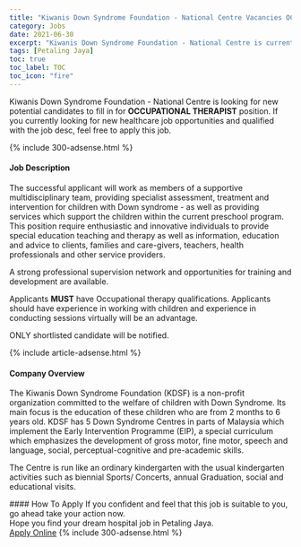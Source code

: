 ```yaml
---
title: "Kiwanis Down Syndrome Foundation - National Centre Vacancies OCCUPATIONAL THERAPIST" 
category: Jobs 
date: 2021-06-30 
excerpt: "Kiwanis Down Syndrome Foundation - National Centre is currently looking for suitable person to fill in the OCCUPATIONAL THERAPIST which positioned at Petaling Jaya" 
tags: [Petaling Jaya] 
toc: true 
toc_label: TOC 
toc_icon: "fire" 
--- 
```


<p>Kiwanis Down Syndrome Foundation - National Centre is looking for new potential candidates to fill in for <b>OCCUPATIONAL THERAPIST</b> position. If you currently looking for new healthcare job opportunities and qualified with the job desc, feel free to apply this job.
</p>{% include 300-adsense.html %} 
<div><div><h4>Job Description</h4></div><div><div><span><div><p><span>The successful applicant will work as members of a supportive multidisciplinary team, providing specialist assessment, treatment and intervention for children with Down syndrome - as well as providing services which support the children within the current preschool program. This position require enthusiastic and innovative individuals to provide special education teaching and therapy as well as information, education and advice to clients, families and care-givers, teachers, health professionals and other service providers.</span></p><p><span>A strong professional supervision network and opportunities for training and development are available.</span></p><p><span>Applicants </span><strong>MUST</strong><span> have Occupational therapy qualifications. Applicants should have experience in working with children and experience in conducting sessions virtually will be an advantage.</span></p><p><span>ONLY shortlisted candidate will be notified.</span></p></div></span></div></div></div> 
{% include article-adsense.html %} 
<div><div><h4>Company Overview</h4></div><div><div><span><div><p>The Kiwanis Down Syndrome Foundation (KDSF) is a non-profit organization committed to the welfare of children with Down Syndrome. Its main focus is the education of these children who are from 2 months to 6 years old. KDSF has 5 Down Syndrome Centres in parts of Malaysia which implement the Early Intervention Programme (EIP), a special curriculum which emphasizes the development of gross motor, fine motor, speech and language, social, perceptual-cognitive and pre-academic skills.</p><p>The Centre is run like an ordinary kindergarten with the usual kindergarten activities such as biennial Sports/ Concerts, annual Graduation, social and educational visits.</p></div></span></div></div></div> 
#### How To Apply 
If you confident and feel that this job is suitable to you, go ahead take your action now. <br/> 
Hope you find your dream hospital job in Petaling Jaya. <br/> 
<a href="https://www.jobstreet.com.my/en/job/occupational-therapist-4601722?jobId=jobstreet-my-job-4601722" class="btn btn--warning" target="_blank" rel="nofollow noopenner">Apply Online</a> 
{% include 300-adsense.html %} 